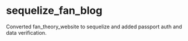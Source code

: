 # sequelize_fan_blog
Converted fan_theory_website to sequelize and added passport auth and data verification.
